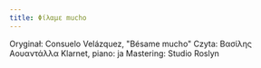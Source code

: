 ```yaml
---
title: Φίλαμε mucho
---
```

Oryginał: Consuelo Velázquez, "Bésame mucho"
Czyta: Βασίλης Αουαντάλλα
Klarnet, piano: ja
Mastering: Studio Roslyn
